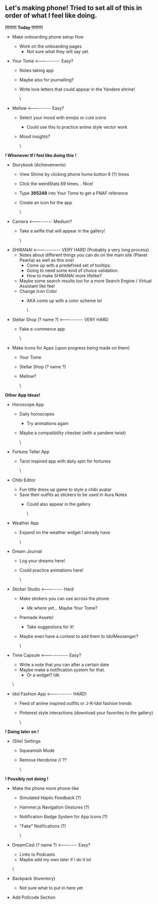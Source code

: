 ## **Let's making phone! Tried to set all of this in order of what I feel like doing.**

**!!!!!!!! Today !!!!!!!!**

* Make onboarding phone setup flow
  * Work on the onboarding pages
    * Not sure what they will say yet.


* Your Tome <---------- Easy?
  * Notes taking app
  * Maybe also for journalling?
  * Write love letters that could appear in the Yandere shrine!

    \
* Mellow <--------- Easy?
  * Select your mood with emojis or cute icons
    * Could use this to practice anime style vector work
  * Mood insights?

    \

**! Whenever tf I feel like doing this !**

* Storybook (Achievements)
  * View Shrine by clicking phone home button 9 (?) times
  * Click the weirdStats 69 times... Nice!
  * Type **395248** into Your Tome to get a FNAF reference
  * Create an icon for the app

    \
* Camera <--------- Medium?
  * Take a selfie that will appear in the gallery!

    \
* SHIRANAI <----------- VERY HARD (Probably a very long process)
  * Notes about different things you can do on the main site (Planet Pearlia) as well as this one!
    * Come up with a predefined set of tooltips.
    * Going to need some kind of choice validation.
    * How to make SHIRANAI more lifelike?
  * Maybe some search results too for a more Search Engine / Virtual Assistant like feel
  * Change Icon Color
    * AKA come up with a color scheme lol

      \
* Stellar Shop (? name ?) <--------- VERY HARD
  * Fake e-commerce app

    \
* Make Icons for Apps (upon progress being made on them)
  * Your Tome
  * Stellar Shop (? name ?)
  * Mellow?

    \

**Other App Ideas!**

* Horoscope App
  * Daily horoscopes
    * Try animations again
  * Maybe a compatibility checker (with a yandere twist)

    \
* Fortune Teller App
  * Tarot inspired app with daily spin for fortunes

    \
* Chibi Editor
  * Fun little dress up game to style a chibi avatar
  * Save their outfits as stickers to be used in Aura Notes
    * Could also appear in the gallery

      \
* Weather App
  * Expand on the weather widget I already have

    \
* Dream Journal
  * Log your dreams here!
  * Could practice animations here!

    \
* Sticker Studio <-------- Hard
  * Make stickers you can use across the phone
    * Idk where yet… Maybe Your Tome?
  * Premade Assets!
    * Take suggestions for it!
  * Maybe even have a contest to add them to IdolMessenger?

    \
* Time Capsule <----------- Easy?
  * Write a note that you can after a certain date
  * Maybe make a notification system for that.
    * Or a widget? Idk

  \
* Idol Fashion App <---------- HARD!
  * Feed of anime inspired outfits or J-K-Idol fashion trends
  * Pinterest style interactions (download your favorites to the gallery)

    \

**! Doing later on !**

* (Site) Settings
  * Squeamish Mode
  * Remove Herobrine // ??

    \

**! Possibly not doing !**

* Make the phone more phone-like
  * Simulated Haptic Feedback (?)
  * Hammer.js Navigation Gestures (?)
  * Notification Badge System for App Icons (?)
  * "Fake" Notifications (?)

    \
* DreamCast (? name ?) <------- Easy?
  * Links to Podcasts
  * Maybe add my own later if I do it lol

  \
* Backpack (Inventory)
  * Not sure what to put in here yet
* Add Pollcode Section


